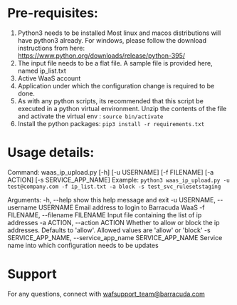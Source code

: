 # Pre-requisites:
1. Python3 needs to be installed
Most linux and macos distributions will have python3 already.
For windows, please follow the download instructions from here: https://www.python.org/downloads/release/python-395/
2. The input file needs to be a flat file. A sample file is provided here, named ip_list.txt
3. Active WaaS account
4. Application under which the configuration change is required to be done.
5. As with any python scripts, its recommended that this script be executed in a python virtual environment. Unzip the contents of the file and activate the virtual env : `source bin/activate`
6. Install the python packages: `pip3 install -r requirements.txt`

# Usage details:

Command: waas_ip_upload.py [-h] [-u USERNAME] [-f FILENAME] [-a ACTION]
                         [-s SERVICE_APP_NAME]
Example: `python3 waas_ip_upload.py -u test@company.com -f ip_list.txt -a block -s test_svc_rulesetstaging`

Arguments:
  -h, --help            show this help message and exit
  -u USERNAME, --username USERNAME
                        Email address to login to Barracuda WaaS
  -f FILENAME, --filename FILENAME
                        Input file containing the list of ip addresses
  -a ACTION, --action ACTION
                        Whether to allow or block the ip addresses. Defaults
                        to 'allow'. Allowed values are 'allow' or 'block'
  -s SERVICE_APP_NAME, --service_app_name SERVICE_APP_NAME
                        Service name into which configuration needs to be
                        updates
# Support
For any questions, connect with wafsupport_team@barracuda.com